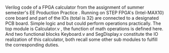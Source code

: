 Verilog code of a FPGA calculator from the assignment of summer semester's EE Production Practice . 
Running on STEP FPGA's (Intel-MAX10) core board and part of the IOs (total is 32) are connected to a designated PCB board.
Simple logic and but could perform operations practically.
The top module is Calculator.v , the function of math operations is defined here. And two functional blocks Keyboard.v and SegDisplay.v constitute the IO realization of this calculator, both recall some other sub modules to fulfill the corresponding duties.
